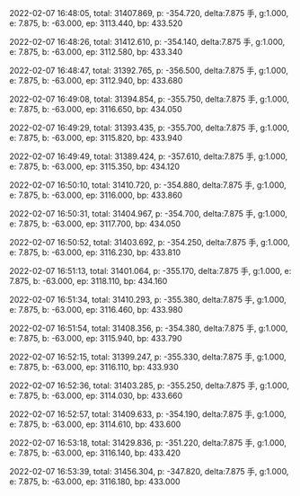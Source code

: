 2022-02-07 16:48:05, total: 31407.869, p: -354.720, delta:7.875 手, g:1.000, e: 7.875, b: -63.000, ep: 3113.440, bp: 433.520

2022-02-07 16:48:26, total: 31412.610, p: -354.140, delta:7.875 手, g:1.000, e: 7.875, b: -63.000, ep: 3112.580, bp: 433.340

2022-02-07 16:48:47, total: 31392.765, p: -356.500, delta:7.875 手, g:1.000, e: 7.875, b: -63.000, ep: 3112.940, bp: 433.680

2022-02-07 16:49:08, total: 31394.854, p: -355.750, delta:7.875 手, g:1.000, e: 7.875, b: -63.000, ep: 3116.650, bp: 434.050

2022-02-07 16:49:29, total: 31393.435, p: -355.700, delta:7.875 手, g:1.000, e: 7.875, b: -63.000, ep: 3115.820, bp: 433.940

2022-02-07 16:49:49, total: 31389.424, p: -357.610, delta:7.875 手, g:1.000, e: 7.875, b: -63.000, ep: 3115.350, bp: 434.120

2022-02-07 16:50:10, total: 31410.720, p: -354.880, delta:7.875 手, g:1.000, e: 7.875, b: -63.000, ep: 3116.000, bp: 433.860

2022-02-07 16:50:31, total: 31404.967, p: -354.700, delta:7.875 手, g:1.000, e: 7.875, b: -63.000, ep: 3117.700, bp: 434.050

2022-02-07 16:50:52, total: 31403.692, p: -354.250, delta:7.875 手, g:1.000, e: 7.875, b: -63.000, ep: 3116.230, bp: 433.810

2022-02-07 16:51:13, total: 31401.064, p: -355.170, delta:7.875 手, g:1.000, e: 7.875, b: -63.000, ep: 3118.110, bp: 434.160

2022-02-07 16:51:34, total: 31410.293, p: -355.380, delta:7.875 手, g:1.000, e: 7.875, b: -63.000, ep: 3116.460, bp: 433.980

2022-02-07 16:51:54, total: 31408.356, p: -354.380, delta:7.875 手, g:1.000, e: 7.875, b: -63.000, ep: 3115.940, bp: 433.790

2022-02-07 16:52:15, total: 31399.247, p: -355.330, delta:7.875 手, g:1.000, e: 7.875, b: -63.000, ep: 3116.110, bp: 433.930

2022-02-07 16:52:36, total: 31403.285, p: -355.250, delta:7.875 手, g:1.000, e: 7.875, b: -63.000, ep: 3114.030, bp: 433.660

2022-02-07 16:52:57, total: 31409.633, p: -354.190, delta:7.875 手, g:1.000, e: 7.875, b: -63.000, ep: 3114.610, bp: 433.600

2022-02-07 16:53:18, total: 31429.836, p: -351.220, delta:7.875 手, g:1.000, e: 7.875, b: -63.000, ep: 3116.140, bp: 433.420

2022-02-07 16:53:39, total: 31456.304, p: -347.820, delta:7.875 手, g:1.000, e: 7.875, b: -63.000, ep: 3116.180, bp: 433.000